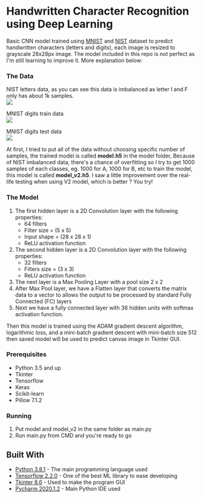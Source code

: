 # Handwritten Character Recognition using Deep Learning

Basic CNN model trained using [MNIST](http://yann.lecun.com/exdb/mnist/) and [NIST](https://www.nist.gov/itl/products-and-services/emnist-dataset) dataset to predict handwritten characters (letters and digits), each image is resized to grayscale 28x28px image. The model included in this repo is not perfect as I'm still learning to improve it. More explanation below:

### The Data
NIST letters data, as you can see this data is imbalanced as letter I and F only has about 1k samples.  
![](https://github.com/andreanlay/handwritten-character-recognition-deep-learning/blob/master/NIST.PNG)  

MNIST digits train data  
![](https://github.com/andreanlay/handwritten-character-recognition-deep-learning/blob/master/mnist_train.PNG)

MNIST digits test data  
![](https://github.com/andreanlay/handwritten-character-recognition-deep-learning/blob/master/mnist_test.PNG)

At first, I tried to put all of the data without choosing specific number of samples, the trained model is called **model.h5** in the model folder, 
Because of NIST imbalanced data, there's a chance of overfitting so I try to get 1000 samples of each classes, eg. 1000 for A, 1000 for B, etc to train the model, this model is called **model_v2.h5**.
I saw a little improvement over the real-life testing when using V2 model, which is better ? You try!

### The Model
1. The first hidden layer is a 2D Convolution layer with the following properties:
    * 64 filters
    * Filter size = (5 x 5)
    * Input shape = (28 x 28 x 1)
    * ReLU activation function
2. The second hidden layer is a 2D Convolution layer with the following properties:
    * 32 filters
    * Filters size = (3 x 3)
    * ReLU activation function 
3. The next layer is a Max Pooling Layer with a pool size 2 x 2
4. After Max Pool layer, we have a Flatten layer that converts the matrix data to a vector to allows the output to be processed by standard Fully Connected (FC) layers
5. Next we have a fully connected layer with 36 hidden units with softmax activation function.

Then this model is trained using the ADAM gradient descent algorithm, logarithmic loss, and a mini-batch gradient descent with mini-batch size 512 then saved model will be used to predict canvas image in Tkinter GUI.

### Prerequisites

* Python 3.5 and up
* Tkinter
* Tensorflow
* Keras
* Scikit-learn
* Pillow 7.1.2

### Running
1. Put model and model_v2 in the same folder as main.py
1. Run main.py from CMD and you're ready to go

## Built With

* [Python 3.8.1](https://www.python.org/) - The main programming language used
* [Tensorflow 2.2.0](https://www.tensorflow.org/) - One of the best ML library to ease developing
* [Tkinter 8.6](https://tkdocs.com/) - Used to make the program GUI
* [Pycharm 2020.1.2](https://www.jetbrains.com/pycharm/) - Main Python IDE used
